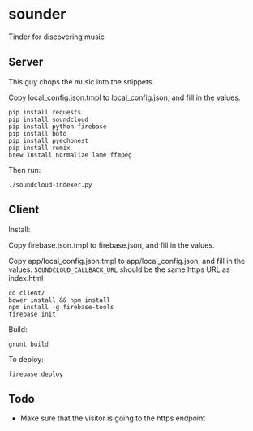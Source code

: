 sounder
=======

Tinder for discovering music

Server
------

This guy chops the music into the snippets.

Copy local_config.json.tmpl to local_config.json, and fill in the values.

```
pip install requests 
pip install soundcloud
pip install python-firebase
pip install boto
pip install pyechonest
pip install remix
brew install normalize lame ffmpeg
```

Then run:

```
./soundcloud-indexer.py
```

Client
------

Install:

Copy firebase.json.tmpl to firebase.json, and fill in the values.

Copy app/local_config.json.tmpl to app/local_config.json, and fill
in the values. `SOUNDCLOUD_CALLBACK_URL` should be the same https
URL as index.html

```
cd client/
bower install && npm install
npm install -g firebase-tools
firebase init
```

Build:

```
grunt build
```

To deploy:

```
firebase deploy
```

Todo
----

* Make sure that the visitor is going to the https endpoint
